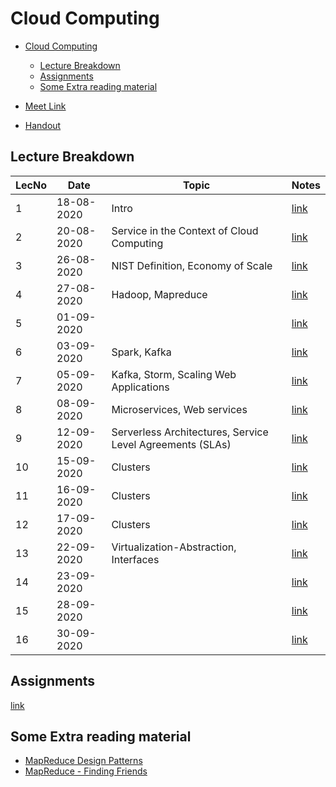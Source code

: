 # Cloud Computing

- [Cloud Computing](#cloud-computing)
  - [Lecture Breakdown](#lecture-breakdown)
  - [Assignments](#assignments)
  - [Some Extra reading material](#some-extra-reading-material)

- [Meet Link](https://meet.google.com/xij-uoiy-xsw)
- [Handout](https://drive.google.com/file/d/1ilPumZfEqB932FXzXI-gAbnzCQPQsRXc/view?usp=sharing)

## Lecture Breakdown

| LecNo | Date       | Topic                                                     | Notes                         |
| ----- | ---------- | --------------------------------------------------------- | ----------------------------- |
| 1     | 18-08-2020 | Intro                                                     | [link](Lec1Aug18/README.md)   |
| 2     | 20-08-2020 | Service in the Context of Cloud Computing                 | [link](Lec2Aug20/README.md)   |
| 3     | 26-08-2020 | NIST Definition, Economy of Scale                         | [link](Lec3Aug26/README.md)   |
| 4     | 27-08-2020 | Hadoop, Mapreduce                                         | [link](Lec4Aug27/README.md)   |
| 5     | 01-09-2020 |                                                           | [link](Lec5Sept1/README.md)   |
| 6     | 03-09-2020 | Spark, Kafka                                              | [link](Lec6Sept3/README.md)   |
| 7     | 05-09-2020 | Kafka, Storm, Scaling Web Applications                    | [link](Lec7Sept5/README.md)   |
| 8     | 08-09-2020 | Microservices, Web services                               | [link](Lec8Sept8/README.md)   |
| 9     | 12-09-2020 | Serverless Architectures, Service Level Agreements (SLAs) | [link](Lec9Sept12/README.md)  |
| 10    | 15-09-2020 | Clusters                                                  | [link](Lec10Sept15/README.md) |
| 11    | 16-09-2020 | Clusters                                                  | [link](Lec11Sept16/README.md) |
| 12    | 17-09-2020 | Clusters                                                  | [link](Lec12Sept17/README.md) |
| 13    | 22-09-2020 | Virtualization-Abstraction, Interfaces                    | [link](Lec13Sept22/README.md) |
| 14    | 23-09-2020 |                                                           | [link](Lec14Sept23/README.md) |
| 15    | 28-09-2020 |                                                           | [link](Lec15Sept28/README.md) |
| 16    | 30-09-2020 |                                                           | [link](Lec16Sept30/README.md) |

## Assignments

[link](Assignments/README.md)

## Some Extra reading material

- [MapReduce Design Patterns](https://courses.cs.washington.edu/courses/cse490h/08au/lectures/MapReduceDesignPatterns-UW2.pdf)
- [MapReduce - Finding Friends](http://stevekrenzel.com/finding-friends-with-mapreduce)
